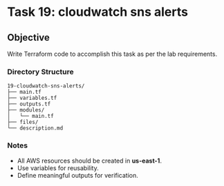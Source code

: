 # Task 19: cloudwatch sns alerts

## Objective
Write Terraform code to accomplish this task as per the lab requirements.

### Directory Structure
```
19-cloudwatch-sns-alerts/
├── main.tf
├── variables.tf
├── outputs.tf
├── modules/
│   └── main.tf
├── files/
└── description.md
```

### Notes
- All AWS resources should be created in **us-east-1**.
- Use variables for reusability.
- Define meaningful outputs for verification.
